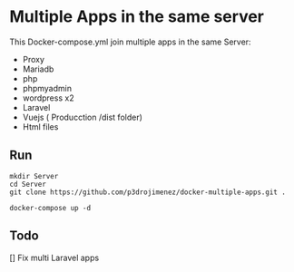 # Multiple Apps in the same server

This Docker-compose.yml join multiple apps in the same Server:

* Proxy
* Mariadb
* php
* phpmyadmin
* wordpress x2
* Laravel
* Vuejs ( Producction /dist folder)
* Html files

## Run

``` 
mkdir Server
cd Server
git clone https://github.com/p3drojimenez/docker-multiple-apps.git .

docker-compose up -d

 ```

## Todo

 [] Fix multi Laravel apps 